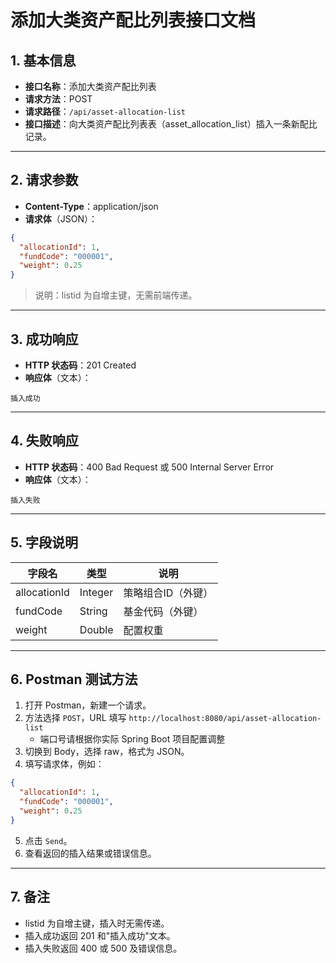 # 添加大类资产配比列表接口文档

## 1. 基本信息

- **接口名称**：添加大类资产配比列表
- **请求方法**：POST
- **请求路径**：`/api/asset-allocation-list`
- **接口描述**：向大类资产配比列表表（asset_allocation_list）插入一条新配比记录。

---

## 2. 请求参数

- **Content-Type**：application/json
- **请求体**（JSON）：

```json
{
  "allocationId": 1,
  "fundCode": "000001",
  "weight": 0.25
}
```

> 说明：listid 为自增主键，无需前端传递。

---

## 3. 成功响应

- **HTTP 状态码**：201 Created
- **响应体**（文本）：

```
插入成功
```

---

## 4. 失败响应

- **HTTP 状态码**：400 Bad Request 或 500 Internal Server Error
- **响应体**（文本）：

```
插入失败
```

---

## 5. 字段说明

| 字段名        | 类型    | 说明             |
|---------------|---------|------------------|
| allocationId  | Integer | 策略组合ID（外键）|
| fundCode      | String  | 基金代码（外键） |
| weight        | Double  | 配置权重         |

---

## 6. Postman 测试方法

1. 打开 Postman，新建一个请求。
2. 方法选择 `POST`，URL 填写 `http://localhost:8080/api/asset-allocation-list`
   - 端口号请根据你实际 Spring Boot 项目配置调整
3. 切换到 Body，选择 raw，格式为 JSON。
4. 填写请求体，例如：

```json
{
  "allocationId": 1,
  "fundCode": "000001",
  "weight": 0.25
}
```

5. 点击 `Send`。
6. 查看返回的插入结果或错误信息。

---

## 7. 备注

- listid 为自增主键，插入时无需传递。
- 插入成功返回 201 和"插入成功"文本。
- 插入失败返回 400 或 500 及错误信息。 